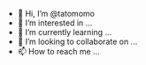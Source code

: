- 👋 Hi, I’m @tatomomo
- 👀 I’m interested in ...
- 🌱 I’m currently learning ...
- 💞️ I’m looking to collaborate on ...
- 📫 How to reach me ...

<!---
tatomomo/tatomomo is a ✨ special ✨ repository because its `README.md` (this file) appears on your GitHub profile.
You can click the Preview link to take a look at your changes.
--->
